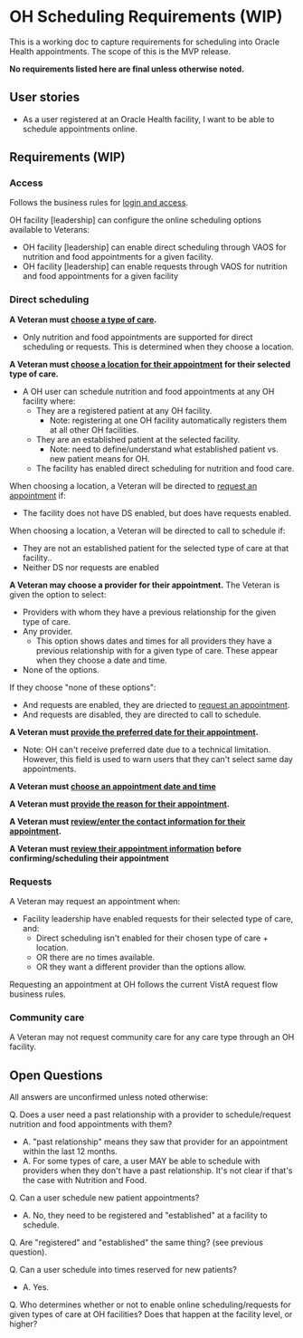 # OH Scheduling Requirements (WIP)

This is a working doc to capture requirements for scheduling into Oracle Health appointments. The scope of this is the MVP release.  

**No requirements listed here are final unless otherwise noted.**

## User stories

- As a user registered at an Oracle Health facility, I want to be able to schedule appointments online.


## Requirements (WIP)

### Access

Follows the business rules for [login and access](login-and-access.md).

OH facility [leadership] can configure the online scheduling options available to Veterans:
- OH facility [leadership] can enable direct scheduling through VAOS for nutrition and food appointments for a given facility.
- OH facility [leadership] can enable requests through VAOS for nutrition and food appointments for a given facility

### Direct scheduling

**A Veteran must [choose a type of care](schedule-flow/all--type-of-care.md).**
   - Only nutrition and food appointments are supported for direct scheduling or requests. This is determined when they choose a location.

**A Veteran must [choose a location for their appointment](schedule-flow/va-direct--choose-location.md) for their selected type of care.**
- A OH user can schedule nutrition and food appointments at any OH facility where:
  - They are a registered patient at any OH facility.
    - Note: registering at one OH facility automatically registers them at all other OH facilities.
  - They are an established patient at the selected facility.
    - Note: need to define/understand what established patient vs. new patient means for OH.
  - The facility has enabled direct scheduling for nutrition and food care.

When choosing a location, a Veteran will be directed to [request an appointment](#requests) if:
  - The facility does not have DS enabled, but does have requests enabled.

When choosing a location, a Veteran will be directed to call to schedule if:
   - They are not an established patient for the selected type of care at that facility..
   - Neither DS nor requests are enabled


**A Veteran may choose a provider for their appointment.**
The Veteran is given the option to select:
- Providers with whom they have a previous relationship for the given type of care.
- Any provider.
  - This option shows dates and times for all providers they have a previous relationship with for a given type of care. These appear when they choose a date and time.
- None of the options.

If they choose "none of these options":
- And requests are enabled, they are driected to [request an appointment](#requests).
- And requests are disabled, they are directed to call to schedule.

**A Veteran must [provide the preferred date for their appointment](schedule-flow/va-direct--preferred-date.md).**
- Note: OH can't receive preferred date due to a technical limitation. However, this field is used to warn users that they can't select same day appointments.


**A Veteran must [choose an appointment date and time](schedule-flow/va-direct--choose-a-date.md)**


**A Veteran must [provide the reason for their appointment](schedule-flow/va-direct--reason-for-appointment.md).**


**A Veteran must [review/enter the contact information for their appointment](schedule-flow/va-direct--reason-for-appointment.md).**


**A Veteran must [review their appointment information](schedule-flow/va-direct--review-and-submit.md) before confirming/scheduling their appointment**


### Requests

A Veteran may request an appointment when:
- Facility leadership have enabled requests for their selected type of care, and:
  - Direct scheduling isn't enabled for their chosen type of care + location.
  - OR there are no times available.
  - OR they want a different provider than the options allow.

Requesting an appointment at OH follows the current VistA request flow business rules.

### Community care

A Veteran may not request community care for any care type through an OH facility.

## Open Questions

All answers are unconfirmed unless noted otherwise:

Q. Does a user need a past relationship with a provider to schedule/request nutrition and food appointments with them?
   - A. "past relationship" means they saw that provider for an appointment within the last 12 months.
   - A. For some types of care, a user MAY be able to schedule with providers when they don't have a past relationship. It's not clear if that's the case with Nutrition and Food.

Q. Can a user schedule new patient appointments?
   - A. No, they need to be registered and "established" at a facility to schedule.

Q. Are "registered" and "established" the same thing? (see previous question).

Q. Can a user schedule into times reserved for new patients?
 - A. Yes.
  
Q. Who determines whether or not to enable online scheduling/requests for given types of care at OH facilities? Does that happen at the facility level, or higher?

